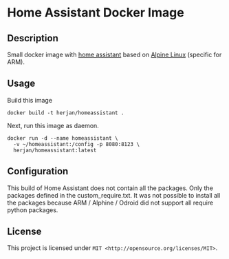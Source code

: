 # Home Assistant Docker Image

## Description

Small docker image with [home assistant](https://home-assistant.io/) based on [Alpine Linux](https://hub.docker.com/_/alpine/) (specific for ARM).

## Usage
Build this image
```
docker build -t herjan/homeassistant .
```

Next, run this image as daemon.

```
docker run -d --name homeassistant \
  -v ~/homeassistant:/config -p 8080:8123 \
  herjan/homeassistant:latest
```

## Configuration

This build of Home Assistant does not contain all the packages. Only the packages defined in the custom_require.txt.
It was not possible to install all the packages because ARM / Alphine / Odroid did not support all require python packages.

  
## License
This project is licensed under `MIT <http://opensource.org/licenses/MIT>`.
